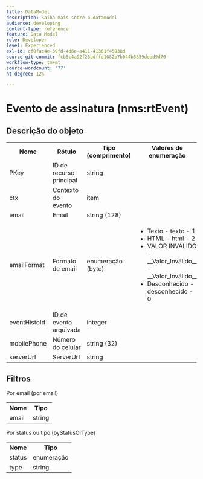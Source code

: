 ```yaml
---
title: DataModel
description: Saiba mais sobre o datamodel
audience: developing
content-type: reference
feature: Data Model
role: Developer
level: Experienced
exl-id: cf0fac4e-59fd-4d6e-a411-41361f45938d
source-git-commit: fcb5c4a92f23bdffd1082b7b044b5859dead9d70
workflow-type: tm+mt
source-wordcount: '77'
ht-degree: 12%

---
```


# Evento de assinatura (nms:rtEvent)

## Descrição do objeto

<table>
    <tr>
        <th>Nome</th>
        <th>Rótulo</th>
        <th>Tipo (comprimento)</th>
        <th>Valores de enumeração</th>
    </tr>
    <tr>
        <td>PKey</td>
        <td>ID de recurso principal</td>
        <td>string </td>
        <td> </td>
    </tr>
    <tr>
        <td>ctx</td>
        <td>Contexto do evento</td>
        <td>item </td>
        <td> </td>
    </tr>
    <tr>
        <td>email</td>
        <td>Email</td>
        <td>string (128)</td>
        <td> </td>
    </tr>
    <tr>
        <td>emailFormat</td>
        <td>Formato de email</td>
        <td>enumeração (byte) </td>
        <td>
            <ul>
            <li>Texto - texto - 1</li>
            <li>HTML - html - 2</li>
            <li>VALOR INVÁLIDO - __Valor_Inválido__ - __Valor_Inválido__</li>
            <li>Desconhecido - desconhecido - 0</li>
            </ul>
        </td>
    </tr>
    <tr>
        <td>eventHistoId</td>
        <td>ID de evento arquivada</td>
        <td>integer </td>
        <td> </td>
    </tr>
    <tr>
        <td>mobilePhone</td>
        <td>Número do celular</td>
        <td>string (32)</td>
        <td> </td>
    </tr>
    <tr>
        <td>serverUrl</td>
        <td>ServerUrl</td>
        <td>string </td>
        <td> </td>
    </tr>
</table>

## Filtros

Por email (por email)

<table>
    <tr>
    <th>Nome</th>
    <th>Tipo</th>
    </tr>
    <tr>
    <td>email</td>
    <td>string</td>
    </tr>
</table>

Por status ou tipo (byStatusOrType)

<table>
        <tr>
        <th>Nome</th>
        <th>Tipo</th>
        </tr>
        <tr>
        <td>status</td>
        <td>enumeração</td>
        </tr>
        <tr>
        <td>type</td>
        <td>string</td>
        </tr>
    </table>
